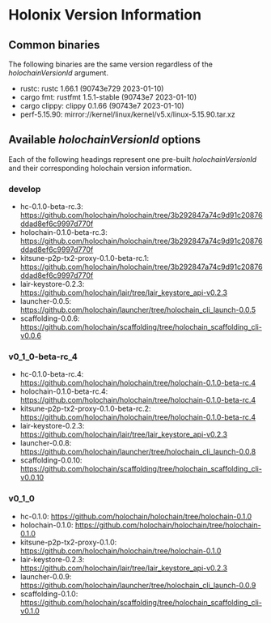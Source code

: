 # Holonix Version Information

## Common binaries
The following binaries are the same version regardless of the _holochainVersionId_ argument.

- rustc: rustc 1.66.1 (90743e729 2023-01-10)
- cargo fmt: rustfmt 1.5.1-stable (90743e7 2023-01-10)
- cargo clippy: clippy 0.1.66 (90743e7 2023-01-10)
- perf-5.15.90: mirror://kernel/linux/kernel/v5.x/linux-5.15.90.tar.xz

## Available _holochainVersionId_ options
Each of the following headings represent one pre-built _holochainVersionId_ and their corresponding holochain version information.

### develop
- hc-0.1.0-beta-rc.3: https://github.com/holochain/holochain/tree/3b292847a74c9d91c20876ddad8ef6c9997d770f
- holochain-0.1.0-beta-rc.3: https://github.com/holochain/holochain/tree/3b292847a74c9d91c20876ddad8ef6c9997d770f
- kitsune-p2p-tx2-proxy-0.1.0-beta-rc.1: https://github.com/holochain/holochain/tree/3b292847a74c9d91c20876ddad8ef6c9997d770f
- lair-keystore-0.2.3: https://github.com/holochain/lair/tree/lair_keystore_api-v0.2.3
- launcher-0.0.5: https://github.com/holochain/launcher/tree/holochain_cli_launch-0.0.5
- scaffolding-0.0.6: https://github.com/holochain/scaffolding/tree/holochain_scaffolding_cli-v0.0.6

### v0_1_0-beta-rc_4
- hc-0.1.0-beta-rc.4: https://github.com/holochain/holochain/tree/holochain-0.1.0-beta-rc.4
- holochain-0.1.0-beta-rc.4: https://github.com/holochain/holochain/tree/holochain-0.1.0-beta-rc.4
- kitsune-p2p-tx2-proxy-0.1.0-beta-rc.2: https://github.com/holochain/holochain/tree/holochain-0.1.0-beta-rc.4
- lair-keystore-0.2.3: https://github.com/holochain/lair/tree/lair_keystore_api-v0.2.3
- launcher-0.0.8: https://github.com/holochain/launcher/tree/holochain_cli_launch-0.0.8
- scaffolding-0.0.10: https://github.com/holochain/scaffolding/tree/holochain_scaffolding_cli-v0.0.10

### v0_1_0
- hc-0.1.0: https://github.com/holochain/holochain/tree/holochain-0.1.0
- holochain-0.1.0: https://github.com/holochain/holochain/tree/holochain-0.1.0
- kitsune-p2p-tx2-proxy-0.1.0: https://github.com/holochain/holochain/tree/holochain-0.1.0
- lair-keystore-0.2.3: https://github.com/holochain/lair/tree/lair_keystore_api-v0.2.3
- launcher-0.0.9: https://github.com/holochain/launcher/tree/holochain_cli_launch-0.0.9
- scaffolding-0.1.0: https://github.com/holochain/scaffolding/tree/holochain_scaffolding_cli-v0.1.0
